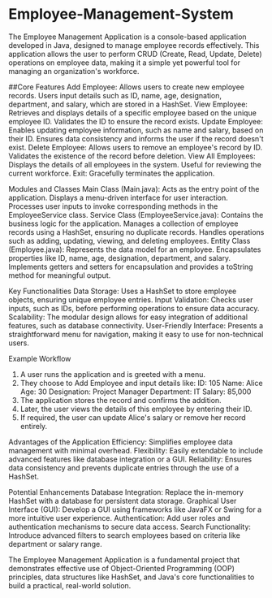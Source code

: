 # Employee-Management-System
The Employee Management Application is a console-based application developed in Java, designed to manage employee records effectively. This application allows the user to perform CRUD (Create, Read, Update, Delete) operations on employee data, making it a simple yet powerful tool for managing an organization's workforce.

##Core Features
  Add Employee:
    Allows users to create new employee records.
    Users input details such as ID, name, age, designation, department, and salary, which are stored in a HashSet.
  View Employee:
    Retrieves and displays details of a specific employee based on the unique employee ID.
    Validates the ID to ensure the record exists.
  Update Employee:
    Enables updating employee information, such as name and salary, based on their ID.
    Ensures data consistency and informs the user if the record doesn't exist.
  Delete Employee:
    Allows users to remove an employee's record by ID.
    Validates the existence of the record before deletion.
  View All Employees:
    Displays the details of all employees in the system.
    Useful for reviewing the current workforce.
  Exit:
    Gracefully terminates the application.

Modules and Classes
  Main Class (Main.java):
    Acts as the entry point of the application.
    Displays a menu-driven interface for user interaction.
    Processes user inputs to invoke corresponding methods in the EmployeeService class.
  Service Class (EmployeeService.java):
    Contains the business logic for the application.
    Manages a collection of employee records using a HashSet, ensuring no duplicate records.
    Handles operations such as adding, updating, viewing, and deleting employees.
  Entity Class (Employee.java):
    Represents the data model for an employee.
    Encapsulates properties like ID, name, age, designation, department, and salary.
    Implements getters and setters for encapsulation and provides a toString method for meaningful output.

Key Functionalities
  Data Storage:
    Uses a HashSet to store employee objects, ensuring unique employee entries.
  Input Validation:
    Checks user inputs, such as IDs, before performing operations to ensure data accuracy.
  Scalability:
    The modular design allows for easy integration of additional features, such as database connectivity.
  User-Friendly Interface:
    Presents a straightforward menu for navigation, making it easy to use for non-technical users.

Example Workflow
  1. A user runs the application and is greeted with a menu.
  2. They choose to Add Employee and input details like:
    ID: 105
    Name: Alice
    Age: 30
    Designation: Project Manager
    Department: IT
    Salary: 85,000
  3. The application stores the record and confirms the addition.
  4. Later, the user views the details of this employee by entering their ID.
  5. If required, the user can update Alice's salary or remove her record entirely.

Advantages of the Application
  Efficiency: Simplifies employee data management with minimal overhead.
  Flexibility: Easily extendable to include advanced features like database integration or a GUI.
  Reliability: Ensures data consistency and prevents duplicate entries through the use of a HashSet.

Potential Enhancements
  Database Integration:
    Replace the in-memory HashSet with a database for persistent data storage.
  Graphical User Interface (GUI):
    Develop a GUI using frameworks like JavaFX or Swing for a more intuitive user experience.
  Authentication:
    Add user roles and authentication mechanisms to secure data access.
  Search Functionality:
    Introduce advanced filters to search employees based on criteria like department or salary range.

The Employee Management Application is a fundamental project that demonstrates effective use of Object-Oriented Programming (OOP) principles, data structures like HashSet, and Java's core functionalities to build a practical, real-world solution.

